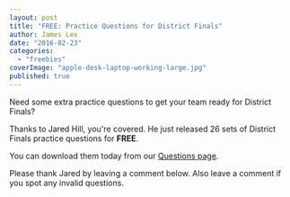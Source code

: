 ```yaml
---
layout: post
title: "FREE: Practice Questions for District Finals"
author: James Lex
date: "2016-02-23"
categories: 
  - "freebies"
coverImage: "apple-desk-laptop-working-large.jpg"
published: true
---
```


Need some extra practice questions to get your team ready for District Finals?

Thanks to Jared Hill, you're covered. He just released 26 sets of District Finals practice questions for **FREE**.

You can download them today from our [Questions page](https://www.biblequiz.com/current-season/questions/).

Please thank Jared by leaving a comment below. Also leave a comment if you spot any invalid questions.
